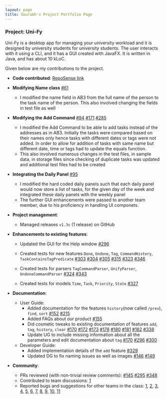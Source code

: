 ```yaml
---
layout: page
title: Sourabh's Project Portfolio Page
---
```


### Project: Uni-Fy

Uni-Fy is a desktop app for managing your university workload and it is designed by university students for university students. The user interacts with it using a CLI, and it has a GUI created with JavaFX. It is written in Java, and has about 10 kLoC.

Given below are my contributions to the project.

* **Code contributed**: [RepoSense link](https://nus-cs2103-ay2122s1.github.io/tp-dashboard/?search=srj31&sort=groupTitle&sortWithin=title&timeframe=commit&mergegroup=&groupSelect=groupByRepos&breakdown=true&checkedFileTypes=docs~functional-code~test-code~other&since=2021-09-17&tabOpen=true&tabType=zoom&tabAuthor=srj31&tabRepo=AY2122S1-CS2103T-W17-4%2Ftp%5Bmaster%5D&authorshipIsMergeGroup=false&authorshipFileTypes=docs~functional-code~test-code&authorshipIsBinaryFileTypeChecked=false&zA=srj31&zR=AY2122S1-CS2103T-W17-4%2Ftp%5Bmaster%5D&zACS=128.8181818181818&zS=2021-09-17&zFS=srj31&zU=2021-11-08&zMG=false&zFTF=commit&zFGS=groupByRepos&zFR=false)


* **Modifying Name class**
  [\#61](https://github.com/AY2122S1-CS2103T-W17-4/tp/pull/61)
  * I modified the name field in AB3 from the full name of the person to the task name of the person. This also involved changing the fields in test file as well


* **Modifying the Add Command**
  [\#94](https://github.com/AY2122S1-CS2103T-W17-4/tp/pull/94)
  [\#171](https://github.com/AY2122S1-CS2103T-W17-4/tp/pull/171)
  [\#285](https://github.com/AY2122S1-CS2103T-W17-4/tp/pull/285)
  * I modified the Add Command to be able to add tasks instead of the addresses as in AB3. Initially the tasks were compared based on their names only hence tasks with different dates or tags were not added. In order to allow for addition of tasks with same name but different date, time or tags had to update the equals function.
  * This also involved numerous changes in the test files, in sample data, in storage files since checking of duplicate tasks was updated and additional test files had to be created


* **Integrating the Daily Panel**
  [\#95](https://github.com/AY2122S1-CS2103T-W17-4/tp/pull/95)
  * I modified the hard coded daily panels such that each daily panel would now store a list of tasks, for the given day of the week and integrated these daily panels with the weekly panel
  * The further GUI enhancements were passed to another team member, due to his proficiency in handling UI componets.


* **Project management**:
  * Managed releases `v1.3c` (1 release) on GitHub


* **Enhancements to existing features**:
  * Updated the GUI for the Help window
    [\#296](https://github.com/AY2122S1-CS2103T-W17-4/tp/pull/296)
  * Created tests for new features `Done`, `Undone`, `Tag`, `CommandHistory`, `TaskContainsTagPredicate`
    [\#303](https://github.com/AY2122S1-CS2103T-W17-4/tp/pull/303)
    [\#304](https://github.com/AY2122S1-CS2103T-W17-4/tp/pull/304)
    [\#305](https://github.com/AY2122S1-CS2103T-W17-4/tp/pull/305)
    [\#315](https://github.com/AY2122S1-CS2103T-W17-4/tp/pull/315)
    [\#323](https://github.com/AY2122S1-CS2103T-W17-4/tp/pull/323)
    [\#346](https://github.com/AY2122S1-CS2103T-W17-4/tp/pull/346)
  * Created tests for parsers `TagCommandParser`, `UnifyParser`, `UndoneCommandParser`
    [\#324](https://github.com/AY2122S1-CS2103T-W17-4/tp/pull/324)
    [\#343](https://github.com/AY2122S1-CS2103T-W17-4/tp/pull/343)
    
  * Created tests for models `Time`, `Task`, `Priority`, `State`
    [\#327](https://github.com/AY2122S1-CS2103T-W17-4/tp/pull/327)
    


* **Documentation**:
  * User Guide:
    * Added documentation for the features `history`(now called `/prev`), `find`, `sort`
      [\#152](https://github.com/AY2122S1-CS2103T-W17-4/tp/pull/152)
      [\#215](https://github.com/AY2122S1-CS2103T-W17-4/tp/pull/215)
    * Added FAQs about our product
      [\#155](https://github.com/AY2122S1-CS2103T-W17-4/tp/pull/155)
    * Did cosmetic tweaks to existing documentation of features `add`, `tag`, `history`, `clear`
      [\#170](https://github.com/AY2122S1-CS2103T-W17-4/tp/pull/170)
      [\#172](https://github.com/AY2122S1-CS2103T-W17-4/tp/pull/172)
      [\#173](https://github.com/AY2122S1-CS2103T-W17-4/tp/pull/173)
      [\#178](https://github.com/AY2122S1-CS2103T-W17-4/tp/pull/178)
      [\#180](https://github.com/AY2122S1-CS2103T-W17-4/tp/pull/180)
      [\#181](https://github.com/AY2122S1-CS2103T-W17-4/tp/pull/181)
      [\#182](https://github.com/AY2122S1-CS2103T-W17-4/tp/pull/182)
      [\#338](https://github.com/AY2122S1-CS2103T-W17-4/tp/pull/338)
    * Update UG to include missing information about all the parameters and edit documentation about `tag`
      [\#170](https://github.com/AY2122S1-CS2103T-W17-4/tp/pull/170)
      [\#296](https://github.com/AY2122S1-CS2103T-W17-4/tp/pull/296)
      [\#300](https://github.com/AY2122S1-CS2103T-W17-4/tp/pull/300)
  * Developer Guide:
    * Added implementation details of the `add` feature
      [\#329](https://github.com/AY2122S1-CS2103T-W17-4/tp/pull/329)
    * Updated DG to fix naming issues as well as images
      [\#146](https://github.com/AY2122S1-CS2103T-W17-4/tp/pull/146)
      [\#149](https://github.com/AY2122S1-CS2103T-W17-4/tp/pull/149)


* **Community**:
  * PRs reviewed (with non-trivial review comments):
    [\#145](https://github.com/AY2122S1-CS2103T-W17-4/tp/pull/145)
    [\#295](https://github.com/AY2122S1-CS2103T-W17-4/tp/pull/295)
    [\#348](https://github.com/AY2122S1-CS2103T-W17-4/tp/pull/348)
  * Contributed to team discussions:
    [1](https://docs.google.com/document/d/1TmplkyQY3q2S0ZLLVPJjo6Isc8zxYnXRj32cDAxKhuk/edit)
  * Reported bugs and suggestions for other teams in the class:
    [1](https://github.com/AY2122S1-CS2103T-W11-3/tp/issues/190),
    [2](https://github.com/AY2122S1-CS2103T-W11-3/tp/issues/188),
    [3](https://github.com/AY2122S1-CS2103T-W11-3/tp/issues/185),
    [4](https://github.com/AY2122S1-CS2103T-W11-3/tp/issues/181),
    [5](https://github.com/AY2122S1-CS2103T-W11-3/tp/issues/178),
    [6](https://github.com/AY2122S1-CS2103T-W11-3/tp/issues/168),
    [7](https://github.com/AY2122S1-CS2103T-W11-3/tp/issues/165),
    [8](https://github.com/AY2122S1-CS2103T-W11-3/tp/issues/161),
    [9](https://github.com/AY2122S1-CS2103T-W11-3/tp/issues/160),
    [10](https://github.com/AY2122S1-CS2103T-W11-3/tp/issues/156),
    [11](https://github.com/AY2122S1-CS2103T-W11-3/tp/issues/153)
  
